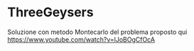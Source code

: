 # ThreeGeysers

Soluzione con metodo Montecarlo del problema proposto qui
https://www.youtube.com/watch?v=lJoBOgCfOcA
